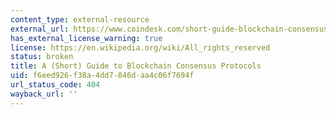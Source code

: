 ```yaml
---
content_type: external-resource
external_url: https://www.coindesk.com/short-guide-blockchain-consensus-protocols
has_external_license_warning: true
license: https://en.wikipedia.org/wiki/All_rights_reserved
status: broken
title: A (Short) Guide to Blockchain Consensus Protocols
uid: f6eed926-f38a-4dd7-846d-aa4c06f7694f
url_status_code: 404
wayback_url: ''
---
```

